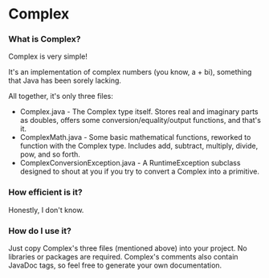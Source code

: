 Complex
========

### What is Complex?

Complex is very simple!

It's an implementation of complex numbers (you know, a + bi), something that Java has been sorely lacking.

All together, it's only three files:

- Complex.java - The Complex type itself. Stores real and imaginary parts as doubles, offers some conversion/equality/output functions, and that's it.
- ComplexMath.java - Some basic mathematical functions, reworked to function with the Complex type. Includes add, subtract, multiply, divide, pow, and so forth.
- ComplexConversionException.java - A RuntimeException subclass designed to shout at you if you try to convert a Complex into a primitive.

### How efficient is it?

Honestly, I don't know. 

### How do I use it?

Just copy Complex's three files (mentioned above) into your project. 
No libraries or packages are required.
Complex's comments also contain JavaDoc tags, so feel free to generate your own documentation.
